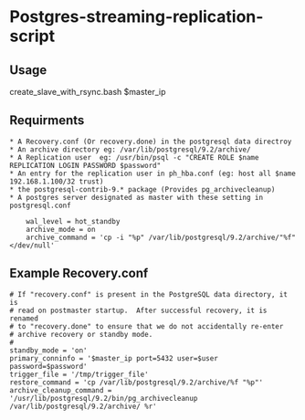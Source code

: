 Postgres-streaming-replication-script
=====================================

Usage
-----
create_slave_with_rsync.bash $master_ip

Requirments
-----------
	* A Recovery.conf (Or recovery.done) in the postgresql data directroy
	* An archive directory eg: /var/lib/postgresql/9.2/archive/
	* A Replication user  eg: /usr/bin/psql -c "CREATE ROLE $name REPLICATION LOGIN PASSWORD $password"
	* An entry for the replication user in ph_hba.conf (eg: host all $name 192.168.1.100/32 trust)
	* the postgresql-contrib-9.* package (Provides pg_archivecleanup)
	* A postgres server designated as master with these setting in postgresql.conf

		wal_level = hot_standby
		archive_mode = on
		archive_command = 'cp -i "%p" /var/lib/postgresql/9.2/archive/"%f" </dev/null' 


Example Recovery.conf
---------------------
	# If "recovery.conf" is present in the PostgreSQL data directory, it is
	# read on postmaster startup.  After successful recovery, it is renamed
	# to "recovery.done" to ensure that we do not accidentally re-enter
	# archive recovery or standby mode.
	#
	standby_mode = 'on'
	primary_conninfo = '$master_ip port=5432 user=$user password=$password'
	trigger_file = '/tmp/trigger_file'
	restore_command = 'cp /var/lib/postgresql/9.2/archive/%f "%p"'
	archive_cleanup_command = '/usr/lib/postgresql/9.2/bin/pg_archivecleanup /var/lib/postgresql/9.2/archive/ %r'

